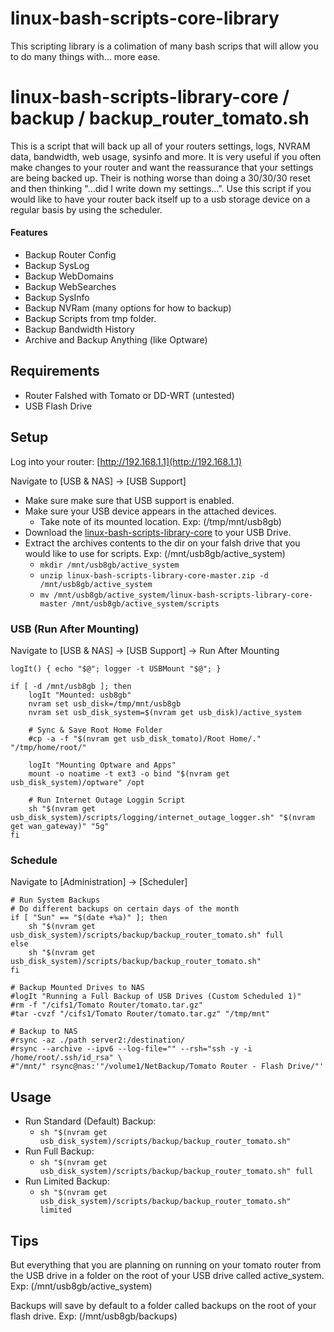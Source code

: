 linux-bash-scripts-core-library
===============================
This scripting library is a colimation of many bash scrips that will allow you to do many things with... more ease.


linux-bash-scripts-library-core / backup / backup_router_tomato.sh
==================================================================
This is a script that will back up all of your routers settings, logs, NVRAM data, bandwidth, web usage, sysinfo and more. It is very useful if you often make changes to your router and want the reassurance that your settings are being backed up. Their is nothing worse than doing a 30/30/30 reset and then thinking "…did I write down my settings…". Use this script if you would like to have your router back itself up to a usb storage device on a regular basis by using the scheduler.

#### Features
* Backup Router Config
* Backup SysLog
* Backup WebDomains
* Backup WebSearches
* Backup SysInfo
* Backup NVRam (many options for how to backup)
* Backup Scripts from tmp folder.
* Backup Bandwidth History
* Archive and Backup Anything (like Optware)

Requirements
------------
* Router Falshed with Tomato or DD-WRT (untested)
* USB Flash Drive

Setup
-----
Log into your router: [http://192.168.1.1](http://192.168.1.1)

Navigate to [USB & NAS] -> [USB Support]
* Make sure make sure that USB support is enabled.
* Make sure your USB device appears in the attached devices.
	* Take note of its mounted location. Exp: (/tmp/mnt/usb8gb)
* Download the [linux-bash-scripts-library-core](https://github.com/AustinSaintAubin/linux-bash-scripts-library-core.git) to your USB Drive.
* Extract the archives contents to the dir on your falsh drive that you would like to use for scripts. Exp: (/mnt/usb8gb/active_system)
	* ```mkdir /mnt/usb8gb/active_system```
	* ```unzip linux-bash-scripts-library-core-master.zip -d /mnt/usb8gb/active_system```
	* ```mv /mnt/usb8gb/active_system/linux-bash-scripts-library-core-master /mnt/usb8gb/active_system/scripts```
 
### USB (Run After Mounting)
Navigate to [USB & NAS] -> [USB Support] -> Run After Mounting

```
logIt() { echo "$@"; logger -t USBMount "$@"; }

if [ -d /mnt/usb8gb ]; then
	logIt "Mounted: usb8gb"
	nvram set usb_disk=/tmp/mnt/usb8gb
	nvram set usb_disk_system=$(nvram get usb_disk)/active_system
	
	# Sync & Save Root Home Folder
	#cp -a -f "$(nvram get usb_disk_tomato)/Root Home/." "/tmp/home/root/"
	
	logIt "Mounting Optware and Apps"
	mount -o noatime -t ext3 -o bind "$(nvram get usb_disk_system)/optware" /opt
	
	# Run Internet Outage Loggin Script
	sh "$(nvram get usb_disk_system)/scripts/logging/internet_outage_logger.sh" "$(nvram get wan_gateway)" "5g"
fi
```

### Schedule
Navigate to [Administration] -> [Scheduler]

```
# Run System Backups
# Do different backups on certain days of the month
if [ "Sun" == "$(date +%a)" ]; then
	sh "$(nvram get usb_disk_system)/scripts/backup/backup_router_tomato.sh" full
else
	sh "$(nvram get usb_disk_system)/scripts/backup/backup_router_tomato.sh"
fi

# Backup Mounted Drives to NAS
#logIt "Running a Full Backup of USB Drives (Custom Scheduled 1)"
#rm -f "/cifs1/Tomato Router/tomato.tar.gz"
#tar -cvzf "/cifs1/Tomato Router/tomato.tar.gz" "/tmp/mnt"

# Backup to NAS
#rsync -az ./path server2:/destination/
#rsync --archive --ipv6 --log-file="" --rsh="ssh -y -i /home/root/.ssh/id_rsa" \
#"/mnt/" rsync@nas:'"/volume1/NetBackup/Tomato Router - Flash Drive/"'
```

Usage
-----
* Run Standard (Default) Backup:
	* ``sh "$(nvram get usb_disk_system)/scripts/backup/backup_router_tomato.sh"``
* Run Full Backup:
	* ``sh "$(nvram get usb_disk_system)/scripts/backup/backup_router_tomato.sh" full``
* Run Limited Backup:
	* ``sh "$(nvram get usb_disk_system)/scripts/backup/backup_router_tomato.sh" limited``

Tips
----
But everything that you are planning on running on your tomato router from the USB drive in a folder on the root of your USB drive called active_system. Exp: (/mnt/usb8gb/active_system)

Backups will save by default to a folder called backups on the root of your flash drive. Exp: (/mnt/usb8gb/backups)
